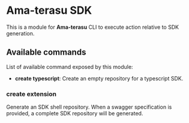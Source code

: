 # Ama-terasu SDK

This is a module for **Ama-terasu** CLI to execute action relative to SDK generation.

## Available commands

List of available command exposed by this module:

* **create typescript**: Create an empty repository for a typescript SDK.

### create extension

Generate an SDK shell repository.
When a swagger specification is provided, a complete SDK repository will be generated.

